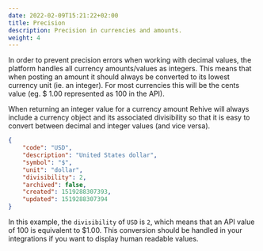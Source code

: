 ```yaml
---
date: 2022-02-09T15:21:22+02:00
title: Precision
description: Precision in currencies and amounts.
weight: 4
---
```


In order to prevent precision errors when working with decimal values, the platform handles all currency amounts/values as integers. This means that when posting an amount it should always be converted to its lowest currency unit (ie. an integer). For most currencies this will be the cents value (eg. $ 1.00 represented as 100 in the API).

When returning an integer value for a currency amount Rehive will always include a currency object and its associated divisibility so that it is easy to convert between decimal and integer values (and vice versa).

```json
{
    "code": "USD",
    "description": "United States dollar",
    "symbol": "$",
    "unit": "dollar",
    "divisibility": 2,
    "archived": false,
    "created": 1519288307393,
    "updated": 1519288307394
}
```

In this example, the `divisibility` of `USD` is `2`, which means that an API value of 100 is equivalent to $1.00. This conversion should be handled in your integrations if you want to display human readable values.
